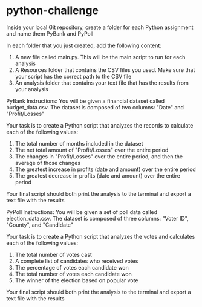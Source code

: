 # python-challenge
Inside your local Git repository, create a folder for each Python assignment and name them PyBank and PyPoll

In each folder that you just created, add the following content:

1. A new file called main.py. This will be the main script to run for each analysis
2. A Resources folder that contains the CSV files you used. Make sure that your script has the correct path to the CSV file
3. An analysis folder that contains your text file that has the results from your analysis


PyBank Instructions:
You will be given a financial dataset called budget_data.csv. The dataset is composed of two columns: "Date" and "Profit/Losses"

Your task is to create a Python script that analyzes the records to calculate each of the following values:

1. The total number of months included in the dataset
2. The net total amount of "Profit/Losses" over the entire period
3. The changes in "Profit/Losses" over the entire period, and then the average of those changes
4. The greatest increase in profits (date and amount) over the entire period
5. The greatest decrease in profits (date and amount) over the entire period

Your final script should both print the analysis to the terminal and export a text file with the results


PyPoll Instructions:
You will be given a set of poll data called election_data.csv. The dataset is composed of three columns: "Voter ID", "County", and "Candidate"

Your task is to create a Python script that analyzes the votes and calculates each of the following values:

1. The total number of votes cast
2. A complete list of candidates who received votes
3. The percentage of votes each candidate won
4. The total number of votes each candidate won
5. The winner of the election based on popular vote

Your final script should both print the analysis to the terminal and export a text file with the results




